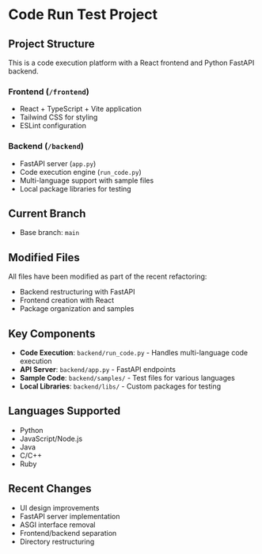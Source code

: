 # Code Run Test Project

## Project Structure
This is a code execution platform with a React frontend and Python FastAPI backend.

### Frontend (`/frontend`)
- React + TypeScript + Vite application
- Tailwind CSS for styling
- ESLint configuration

### Backend (`/backend`)
- FastAPI server (`app.py`)
- Code execution engine (`run_code.py`)
- Multi-language support with sample files
- Local package libraries for testing

## Current Branch
- Base branch: `main`

## Modified Files
All files have been modified as part of the recent refactoring:
- Backend restructuring with FastAPI
- Frontend creation with React
- Package organization and samples

## Key Components
- **Code Execution**: `backend/run_code.py` - Handles multi-language code execution
- **API Server**: `backend/app.py` - FastAPI endpoints
- **Sample Code**: `backend/samples/` - Test files for various languages
- **Local Libraries**: `backend/libs/` - Custom packages for testing

## Languages Supported
- Python
- JavaScript/Node.js
- Java
- C/C++
- Ruby

## Recent Changes
- UI design improvements
- FastAPI server implementation
- ASGI interface removal
- Frontend/backend separation
- Directory restructuring